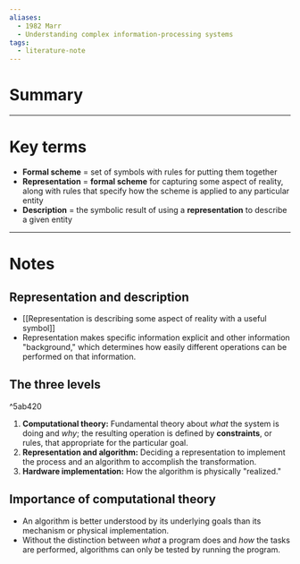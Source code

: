 ```yaml
---
aliases:
  - 1982 Marr
  - Understanding complex information-processing systems
tags:
  - literature-note
---
```

# Summary

---
# Key terms

- **Formal scheme** = set of symbols with rules for putting them together
- **Representation** = **formal scheme** for capturing some aspect of reality, along with rules that specify how the scheme is applied to any particular entity
- **Description** = the symbolic result of using a **representation** to describe a given entity

---
# Notes

## Representation and description
- [[Representation is describing some aspect of reality with a useful symbol]]
- Representation makes specific information explicit and other information "background," which determines how easily different operations can be performed on that information.

## The three levels

^5ab420

1. **Computational theory:** Fundamental theory about *what* the system is doing and *why*; the resulting operation is defined by **constraints**, or rules, that appropriate for the particular goal.
2. **Representation and algorithm:** Deciding a representation to implement the process and an algorithm to accomplish the transformation.
3. **Hardware implementation:** How the algorithm is physically "realized."

## Importance of computational theory

- An algorithm is better understood by its underlying goals than its mechanism or physical implementation. 
- Without the distinction between *what* a program does and *how* the tasks are performed, algorithms can only be tested by running the program.